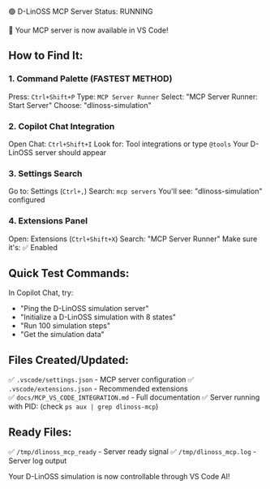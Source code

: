 🟢 D-LinOSS MCP Server Status: RUNNING

📍 Your MCP server is now available in VS Code!

## How to Find It:

### 1. Command Palette (FASTEST METHOD)
   Press: `Ctrl+Shift+P`
   Type: `MCP Server Runner`
   Select: "MCP Server Runner: Start Server"
   Choose: "dlinoss-simulation"

### 2. Copilot Chat Integration
   Open Chat: `Ctrl+Shift+I` 
   Look for: Tool integrations or type `@tools`
   Your D-LinOSS server should appear

### 3. Settings Search
   Go to: Settings (`Ctrl+,`)
   Search: `mcp servers`
   You'll see: "dlinoss-simulation" configured

### 4. Extensions Panel
   Open: Extensions (`Ctrl+Shift+X`)
   Search: "MCP Server Runner" 
   Make sure it's: ✅ Enabled

## Quick Test Commands:

In Copilot Chat, try:
- "Ping the D-LinOSS simulation server"
- "Initialize a D-LinOSS simulation with 8 states"  
- "Run 100 simulation steps"
- "Get the simulation data"

## Files Created/Updated:
✅ `.vscode/settings.json` - MCP server configuration
✅ `.vscode/extensions.json` - Recommended extensions  
✅ `docs/MCP_VS_CODE_INTEGRATION.md` - Full documentation
✅ Server running with PID: (check `ps aux | grep dlinoss-mcp`)

## Ready Files:
✅ `/tmp/dlinoss_mcp_ready` - Server ready signal
✅ `/tmp/dlinoss_mcp.log` - Server log output

Your D-LinOSS simulation is now controllable through VS Code AI!